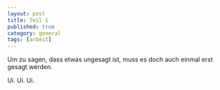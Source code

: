 ```yaml
---
layout: post
title: Teil 1
published: true
category: general
tags: [arbeit]
---
```





Um zu sagen, dass etwas ungesagt ist, muss es doch auch einmal erst gesagt werden.

Ui. Ui. Ui.

